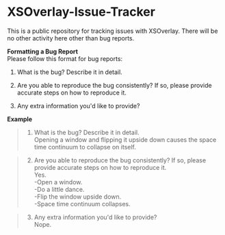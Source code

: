 # XSOverlay-Issue-Tracker
This is a public repository for tracking issues with XSOverlay. There will be no other activity here other than bug reports.


**Formatting a Bug Report**  
Please follow this format for bug reports:

1) What is the bug? Describe it in detail.

2) Are you able to reproduce the bug consistently? If so, please provide accurate steps on how to reproduce it.

3) Any extra information you'd like to provide?


**Example**

>1) What is the bug? Describe it in detail.   
Opening a window and flipping it upside down causes the space time continuum to collapse on itself.  

>2) Are you able to reproduce the bug consistently? If so, please provide accurate steps on how to reproduce it.  
Yes.   
> -Open a window.  
> -Do a little dance.  
> -Flip the window upside down.  
> -Space time continuum collapses.  

>3) Any extra information you'd like to provide?  
>Nope.
